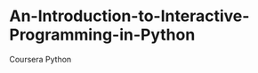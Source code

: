 An-Introduction-to-Interactive-Programming-in-Python
====================================================

Coursera Python
